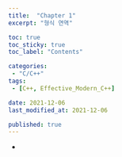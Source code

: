 ```yaml
---
title:  "Chapter 1"
excerpt: "형식 연역"

toc: true
toc_sticky: true
toc_label: "Contents"

categories:
 - "C/C++"
tags:
 - [C++, Effective_Modern_C++]

date: 2021-12-06
last_modified_at: 2021-12-06

published: true
---
```


-